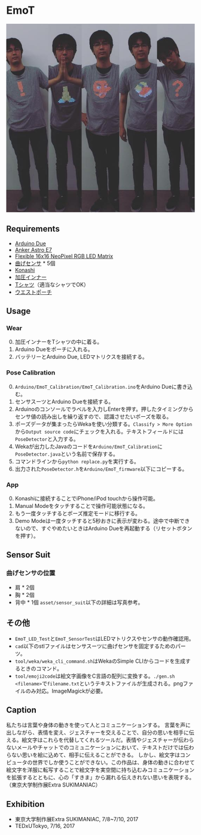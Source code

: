 # EmoT

![](https://github.com/0x0c/EmoT/raw/master/asset/photo/img.JPG)

## Requirements

- [Arduino Due](https://store.arduino.cc/usa/arduino-due)
- [Anker Astro E7](https://jp.anker.com/products/A1210012)
- [Flexible 16x16 NeoPixel RGB LED Matrix](https://www.adafruit.com/product/2547)
- [曲げセンサ](https://www.sparkfun.com/products/8606) * 5個
- [Konashi](http://konashi.ux-xu.com)
- [加圧インナー](https://www.amazon.co.jp/InField-加圧インナー-補正下着-ダイエット-コンプレッションウェア/dp/B01H8E9TIO)
- [Tシャツ](https://www.amazon.co.jp/dp/B0063XSIEI/ref=pe_2107282_266464282_TE_3p_dp_1)（適当なシャツでOK）
- [ウエストポーチ](https://www.amazon.co.jp/EYST-ランナーウェストポーチ-厚さわずか1mm-海外＆国内旅行用セキュリティポーチ-5-5インチまでのスマホ収納可能/dp/B01JOB6MMA)

## Usage

### Wear

0. 加圧インナーをTシャツの中に着る。
0. Arduino Dueをポーチに入れる。
0. バッテリーとArduino Due, LEDマトリクスを接続する。

### Pose Calibration

0. `Arduino/EmoT_Calibration/EmoT_Calibration.ino`をArduino Dueに書き込む。
0. センサスーツとArduino Dueを接続する。
0. Arduinoのコンソールでラベルを入力しEnterを押す。押したタイミングからセンサ値の読み出しを繰り返すので、認識させたいポーズを取る。
0. ポーズデータが集まったらWekaを使い分類する。`Classify > More Option`から`Output source code`にチェックを入れる。テキストフィールドには`PoseDetector`と入力する。
0. Wekaが出力したJavaのコードを`Arduino/EmoT_Calibration`に`PoseDetector.java`という名前で保存する。
0. コマンドラインから`python replace.py`を実行する。
0. 出力された`PoseDetector.h`を`Arduino/EmoT_firmware`以下にコピーする。

### App

0. Konashiに接続することでiPhone/iPod touchから操作可能。
0. Manual Modeをタッチすることで操作可能状態になる。
0. もう一度タッチするとポーズ推定モードに移行する。
0. Demo Modeは一度タッチすると5秒おきに表示が変わる。途中で中断できないので、すぐやめたいときはArduino Dueを再起動する（リセットボタンを押す）。

## Sensor Suit

### 曲げセンサの位置
- 肩 * 2個
- 胸 * 2個
- 背中 * 1個
`asset/sensor_suit`以下の詳細は写真参考。

## その他
- `EmoT_LED_Test`と`EmoT_SensorTest`はLEDマトリクスやセンサの動作確認用。
- `cad`以下のstlファイルはセンサスーツに曲げセンサを固定するためのパーツ。
- `tool/weka/weka_cli_command.sh`はWekaのSimple CLIからコードを生成するときのコマンド。
- `tool/emoji2code`は絵文字画像をC言語の配列に変換する。`./gen.sh <filename>`で`filename.txt`というテキストファイルが生成される。pngファイルのみ対応。ImageMagickが必要。

## Caption
私たちは言葉や身体の動きを使って人とコミュニケーションする。 言葉を声に出しながら、表情を変え、ジェスチャーを交えることで、自分の思いを相手に伝える。絵文字はこれらを代替してくれるツールだ。表情やジェスチャーが伝わらないメールやチャットでのコミュニケーションにおいて、テキストだけでは伝わらない思いを絵に込めて、相手に伝えることができる。 しかし、絵文字はコンピュータの世界でしか使うことができない。この作品は、身体の動きに合わせて絵文字を洋服に転写することで絵文字を実空間に持ち込むみコミュニケーションを拡張するとともに、心の「すきま」から漏れる伝えきれない思いを表現する。（東京大学制作展Extra SUKIMANIAC）

## Exhibition
- 東京大学制作展Extra SUKIMANIAC, 7/8~7/10, 2017
- TEDxUTokyo, 7/16, 2017